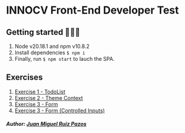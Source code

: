 # INNOCV Front-End Developer Test

## Getting started 🏄🏼‍♂️

1. Node v20.18.1 and npm v10.8.2
2. Install dependencies `$ npm i `
3. Finally, run `$ npm start` to lauch the SPA.

## Exercises

1. [Exercise 1 - TodoList](http://localhost:3000/todo-list)
2. [Exercise 2 - Theme Context](http://localhost:3000/toggle-theme)
3. [Exercise 3 - Form](http://localhost:3000/form)
4. [Exercise 3 - Form (Controlled Inputs)](http://localhost:3000/controlled-form)

##### Author: [Juan Miguel Ruiz Pazos](https://www.linkedin.com/in/juanmiguelruiz)
